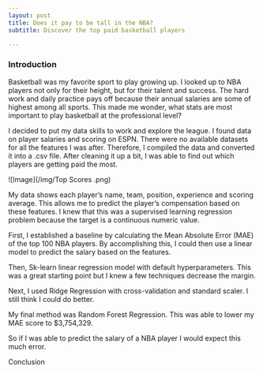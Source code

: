 ```yaml
---
layout: post
title: Does it pay to be tall in the NBA?
subtitle: Discover the top paid basketball players 

---
```

### Introduction

Basketball was my favorite sport to play growing up. I looked up to NBA players not only for their height, but for their talent and success. The hard work and daily practice pays off because their annual salaries are some of highest among all sports. This made me wonder, what stats are most important to play basketball at the professional level?

I decided to put my data skills to work and explore the league. I found data on player salaries and scoring on ESPN. There were no available datasets for all the features I was after. Therefore, I compiled the data and converted it into a .csv file. After cleaning it up a bit, I was able to find out which players are getting paid the most. 

![Image](/img/Top Scores .png)

My data shows each player’s name, team, position, experience and scoring average. This allows me to predict the player’s compensation based on these features. I knew that this was a supervised learning regression problem because the target is a continuous numeric value. 

First, I established a baseline by calculating the Mean Absolute Error (MAE) of the top 100 NBA players. By accomplishing this, I could then use a linear model to predict the salary based on the features.

Then, Sk-learn linear regression model with default hyperparameters. This was a great starting point but I knew a few techniques decrease the margin. 

Next, I used Ridge Regression with cross-validation and standard scaler. I still think I could do better. 

My final method was Random Forest Regression. This was able to lower my MAE score to $3,754,329. 

So if I was able to predict the salary of a NBA player I would expect this much error. 

Conclusion

